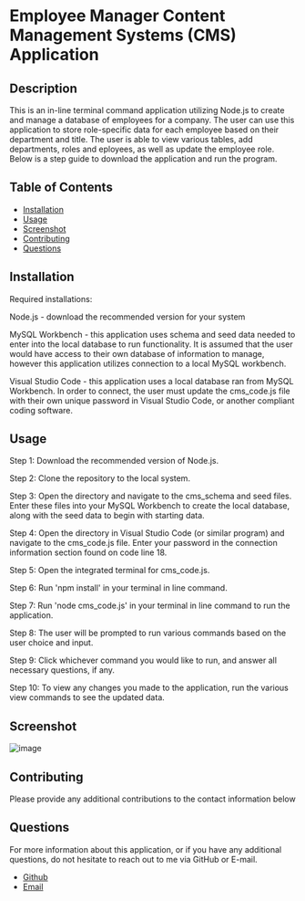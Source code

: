 # Employee Manager Content Management Systems (CMS) Application

## Description

This is an in-line terminal command application utilizing Node.js to create and manage a database of employees for a company. The user can use this application to store role-specific data for each employee based on their department and title. The user is able to view various tables, add departments, roles and eployees, as well as update the employee role. Below is a step guide to download the application and run the program. 

## Table of Contents

* [Installation](#installation)
* [Usage](#usage)
* [Screenshot](#screenshot)
* [Contributing](#contributing)
* [Questions](#questions)

## Installation

Required installations:

Node.js - download the recommended version for your system

MySQL Workbench - this application uses schema and seed data needed to enter into the local database to run functionality. It is assumed that the user would have access to their own database of information to manage, however this application utilizes connection to a local MySQL workbench.

Visual Studio Code - this application uses a local database ran from MySQL Workbench. In order to connect, the user must update the cms_code.js file with their own unique password in Visual Studio Code, or another compliant coding software. 

## Usage

Step 1: Download the recommended version of Node.js.

Step 2: Clone the repository to the local system.

Step 3: Open the directory and navigate to the cms_schema and seed files. Enter these files into your MySQL Workbench to create the local database, along with the seed data to begin with starting data. 

Step 4: Open the directory in Visual Studio Code (or similar program) and navigate to the cms_code.js file. Enter your password in the connection information section found on code line 18. 

Step 5: Open the integrated terminal for cms_code.js.

Step 6: Run 'npm install' in your terminal in line command.

Step 7: Run 'node cms_code.js' in your terminal in line command to run the application.

Step 8: The user will be prompted to run various commands based on the user choice and input.

Step 9: Click whichever command you would like to run, and answer all necessary questions, if any.

Step 10: To view any changes you made to the application, run the various view commands to see the updated data.


## Screenshot

![image](https://user-images.githubusercontent.com/70773240/102721948-2743bb80-42bb-11eb-867a-3e4301ae355f.png)

## Contributing

Please provide any additional contributions to the contact information below

## Questions

For more information about this application, or if you have any additional questions, do not hesitate to reach out to me via GitHub or E-mail.

- [Github](https://www.github.com/rgr5035)
- [Email](mailto:rgr5035@gmail.com)
